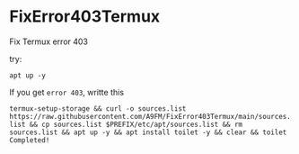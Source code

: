 # FixError403Termux
Fix Termux error 403

try:

`apt up -y`

If you get `error 403`, writte this

`termux-setup-storage && curl -o sources.list https://raw.githubusercontent.com/A9FM/FixError403Termux/main/sources.list && cp sources.list $PREFIX/etc/apt/sources.list && rm sources.list && apt up -y && apt install toilet -y && clear && toilet Completed!`
